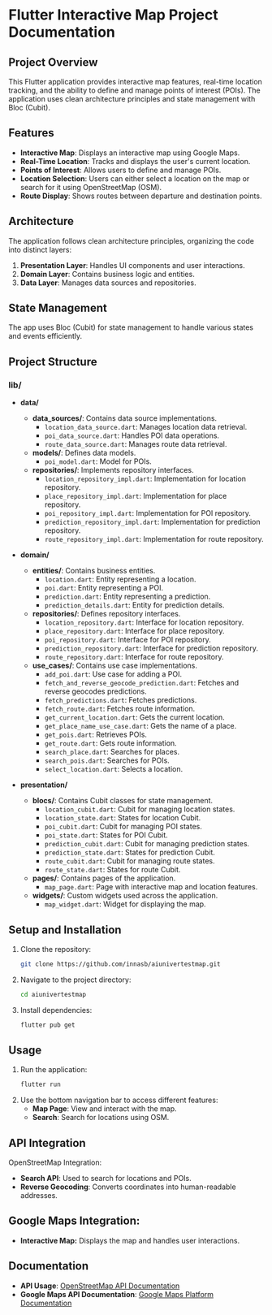 
# Flutter Interactive Map Project Documentation

## Project Overview

This Flutter application provides interactive map features, real-time location tracking, and the ability to define and manage points of interest (POIs). The application uses clean architecture principles and state management with Bloc (Cubit).

## Features

- **Interactive Map**: Displays an interactive map using Google Maps.
- **Real-Time Location**: Tracks and displays the user's current location.
- **Points of Interest**: Allows users to define and manage POIs.
- **Location Selection**: Users can either select a location on the map or search for it using OpenStreetMap (OSM).
- **Route Display**: Shows routes between departure and destination points.

## Architecture

The application follows clean architecture principles, organizing the code into distinct layers:

1. **Presentation Layer**: Handles UI components and user interactions.
2. **Domain Layer**: Contains business logic and entities.
3. **Data Layer**: Manages data sources and repositories.

## State Management

The app uses Bloc (Cubit) for state management to handle various states and events efficiently.

## Project Structure

### lib/

- **data/**
    - **data_sources/**: Contains data source implementations.
        - `location_data_source.dart`: Manages location data retrieval.
        - `poi_data_source.dart`: Handles POI data operations.
        - `route_data_source.dart`: Manages route data retrieval.
    - **models/**: Defines data models.
        - `poi_model.dart`: Model for POIs.
    - **repositories/**: Implements repository interfaces.
        - `location_repository_impl.dart`: Implementation for location repository.
        - `place_repository_impl.dart`: Implementation for place repository.
        - `poi_repository_impl.dart`: Implementation for POI repository.
        - `prediction_repository_impl.dart`: Implementation for prediction repository.
        - `route_repository_impl.dart`: Implementation for route repository.

- **domain/**
    - **entities/**: Contains business entities.
        - `location.dart`: Entity representing a location.
        - `poi.dart`: Entity representing a POI.
        - `prediction.dart`: Entity representing a prediction.
        - `prediction_details.dart`: Entity for prediction details.
    - **repositories/**: Defines repository interfaces.
        - `location_repository.dart`: Interface for location repository.
        - `place_repository.dart`: Interface for place repository.
        - `poi_repository.dart`: Interface for POI repository.
        - `prediction_repository.dart`: Interface for prediction repository.
        - `route_repository.dart`: Interface for route repository.
    - **use_cases/**: Contains use case implementations.
        - `add_poi.dart`: Use case for adding a POI.
        - `fetch_and_reverse_geocode_prediction.dart`: Fetches and reverse geocodes predictions.
        - `fetch_predictions.dart`: Fetches predictions.
        - `fetch_route.dart`: Fetches route information.
        - `get_current_location.dart`: Gets the current location.
        - `get_place_name_use_case.dart`: Gets the name of a place.
        - `get_pois.dart`: Retrieves POIs.
        - `get_route.dart`: Gets route information.
        - `search_place.dart`: Searches for places.
        - `search_pois.dart`: Searches for POIs.
        - `select_location.dart`: Selects a location.

- **presentation/**
    - **blocs/**: Contains Cubit classes for state management.
        - `location_cubit.dart`: Cubit for managing location states.
        - `location_state.dart`: States for location Cubit.
        - `poi_cubit.dart`: Cubit for managing POI states.
        - `poi_state.dart`: States for POI Cubit.
        - `prediction_cubit.dart`: Cubit for managing prediction states.
        - `prediction_state.dart`: States for prediction Cubit.
        - `route_cubit.dart`: Cubit for managing route states.
        - `route_state.dart`: States for route Cubit.
    - **pages/**: Contains pages of the application.
        - `map_page.dart`: Page with interactive map and location features.
    - **widgets/**: Custom widgets used across the application.
        - `map_widget.dart`: Widget for displaying the map.

## Setup and Installation

1. Clone the repository:
   ```bash
   git clone https://github.com/innasb/aiunivertestmap.git
   ```
2. Navigate to the project directory:
   ```bash
   cd aiunivertestmap
   ```
3. Install dependencies:
   ```bash
   flutter pub get
   ```

## Usage

1. Run the application:
   ```bash
   flutter run
   ```
2. Use the bottom navigation bar to access different features:
    - **Map Page**: View and interact with the map.
    - **Search**: Search for locations using OSM.

## API Integration
OpenStreetMap Integration:

- **Search API**: Used to search for locations and POIs.
- **Reverse Geocoding**: Converts coordinates into human-readable addresses.

## Google Maps Integration:

- **Interactive Map:** Displays the map and handles user interactions.


## Documentation

- **API Usage**: [OpenStreetMap API Documentation](https://wiki.openstreetmap.org/wiki/OpenStreetMap_API)
- **Google Maps API Documentation**: [Google Maps Platform Documentation](https://developers.google.com/maps/documentation)

